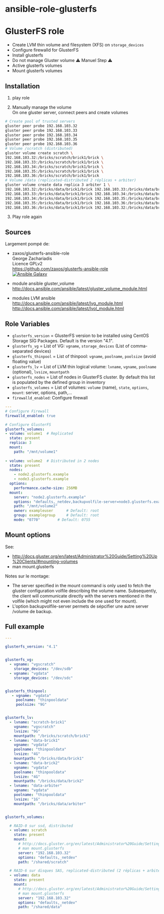 # ansible-role-glusterfs


GlusterFS role
==============
- Create LVM thin volume and filesystem (XFS) on `storage_devices`
- Configure firewalld for GlusterFS
- Install glusterfs
- Do not manage Gluster volume :warning: Manuel Step :warning:
- Active glusterfs volumes
- Mount glusterfs volumes



Installation
------------

1. play role

2. Manually manage the volume   
On one gluster server, connect peers and create volumes
```bash
# Create pool of trusted servers
gluster peer probe 192.168.103.32
gluster peer probe 192.168.103.33
gluster peer probe 192.168.103.34
gluster peer probe 192.168.103.35
gluster peer probe 192.168.103.36
# Volume /scratch (distributed)
gluster volume create scratch \
192.168.103.32:/bricks/scratch/brick1/brick \
192.168.103.33:/bricks/scratch/brick1/brick \
192.168.103.34:/bricks/scratch/brick1/brick \
192.168.103.35:/bricks/scratch/brick1/brick \
192.168.103.36:/bricks/scratch/brick1/brick
# Volume /data (replicated-distributed 2 réplicas + arbiter)
gluster volume create data replica 3 arbiter 1 \
192.168.103.32:/bricks/data/brick1/brick 192.168.103.33:/bricks/data/brick2/brick 192.168.103.34:/bricks/data/arbiter/brick \
192.168.103.33:/bricks/data/brick1/brick 192.168.103.34:/bricks/data/brick2/brick 192.168.103.35:/bricks/data/arbiter/brick \
192.168.103.34:/bricks/data/brick1/brick 192.168.103.35:/bricks/data/brick2/brick 192.168.103.36:/bricks/data/arbiter/brick \
192.168.103.35:/bricks/data/brick1/brick 192.168.103.36:/bricks/data/brick2/brick 192.168.103.32:/bricks/data/arbiter/brick \
192.168.103.36:/bricks/data/brick1/brick 192.168.103.32:/bricks/data/brick2/brick 192.168.103.33:/bricks/data/arbiter/brick
```

3. Play role again



Sources
-------
Largement pompé de:

* zaxos/glusterfs-ansible-role  
George Zachariadis  
Licence GPLv2  
https://github.com/zaxos/glusterfs-ansible-role  
[![Ansible Galaxy](https://img.shields.io/badge/galaxy-_zaxos.glusterfs--ansible--role-blue.svg)](https://galaxy.ansible.com/zaxos/glusterfs-ansible-role/)  


* module ansible gluster_volume  
http://docs.ansible.com/ansible/latest/gluster_volume_module.html  

* modules LVM ansible  
http://docs.ansible.com/ansible/latest/lvg_module.html  
http://docs.ansible.com/ansible/latest/lvol_module.html  



Role Variables
--------------
- `glusterfs_version` = GlusterFS version to be installed using CentOS Storage SIG Packages. Default is the version "4.1".
- `glusterfs_vg` = List of VG: `vgname`, `storage_devices` (List of comma-separated devices)
- `glusterfs_thinpool` = List of thinpool: `vgname`, `poolname`, `poolsize` (avoid floating value)
- `glusterfs_lv` = List of LVM thin logical volume: `lvname`, `vgname`, `poolname` (optional), `lvsize`, `mountpath`
- `glusterfs_nodes` = List of nodes in GlusterFS cluster. By default this list is populated by the defined group in inventory
- `glusterfs_volumes` = List of volumes: `volume` (name), `state`, `options`, `mount`: server, options, path,...
- `firewalld_enabled`: Configure firewall

```yaml 
---
# Configure Firewall
firewalld_enabled: true

# Configure GlusterFS
glusterfs_volumes:
- volume: volume1  # Replicated
  state: present       
  replica: 3
  mount:
    path: "/mnt/volume1"
        
- volume: volume2  # Distributed in 2 nodes
  state: present
  nodes:
    - node2.glusterfs.example
    - node3.glusterfs.example
  options:
    performance.cache-size: 256MB
  mount:
    server: "node2.glusterfs.example"
    options: "defaults,_netdev,backupvolfile-server=node3.glusterfs.example"
    path: "/mnt/volume2"
    owner: exampleuser		# Default: root
    group: examplegroup		# Default: root
    mode: "0770"		# Default: 0755
```


Mount options
-------------

See:
- http://docs.gluster.org/en/latest/Administrator%20Guide/Setting%20Up%20Clients/#mounting-volumes
- man mount.glusterfs

Notes sur le montage:
- The server specified in the mount command is only used to fetch the gluster configuration volfile describing the volume name. Subsequently, the client will communicate directly with the servers mentioned in the volfile (which might not even include the one used for mount).
- L'option backupvolfile-server permets de sépcifier une autre server /volume de backup.





Full example
------------
```yaml
---

glusterfs_version: "4.1"


glusterfs_vg:
  - vgname: "vgscratch"
    storage_devices: "/dev/sdb"
  - vgname: "vgdata"
    storage_devices: "/dev/sdc"


glusterfs_thinpool:
   - vgname: "vgdata"
     poolname: "thinpooldata"
     poolsize: "9G"


glusterfs_lv:
  - lvname: "scratch-brick1"
    vgname: "vgscratch"
    lvsize: "9G"
    mountpath: "/bricks/scratch/brick1"
  - lvname: "data-brick1"
    vgname: "vgdata"
    poolname: "thinpooldata"
    lvsize: "4G"
    mountpath: "/bricks/data/brick1"
  - lvname: "data-brick2"
    vgname: "vgdata"
    poolname: "thinpooldata"
    lvsize: "4G"
    mountpath: "/bricks/data/brick2"
  - lvname: "data-arbiter"
    vgname: "vgdata"
    poolname: "thinpooldata"
    lvsize: "1G"
    mountpath: "/bricks/data/arbiter"


glusterfs_volumes:

  # RAID-0 sur ssd, distributed
  - volume: scratch
    state: present
    mount:
      # http://docs.gluster.org/en/latest/Administrator%20Guide/Setting%20Up%20Clients/#mounting-volumes
      # man mount.glusterfs
      server: "192.168.103.32"
      options: "defaults,_netdev"
      path: "/shared/scratch"

  # RAID-6 sur disques SAS, replicated-distributed (2 réplicas + arbiter)
  - volume: data
    state: present
    mount:
      # http://docs.gluster.org/en/latest/Administrator%20Guide/Setting%20Up%20Clients/#mounting-volumes
      # man mount.glusterfs
      server: "192.168.103.32"
      options: "defaults,_netdev"
      path: "/shared/data"


```

